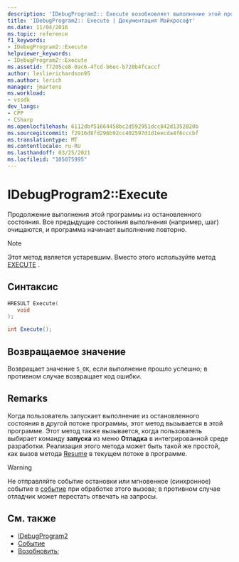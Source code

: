 ```yaml
---
description: 'IDebugProgram2:: Execute возобновляет выполнение этой программы из остановленного состояния. Все предыдущие состояния выполнения (например, шаг) очищаются, и программа начинает выполнение повторно.'
title: 'IDebugProgram2:: Execute | Документация Майкрософт'
ms.date: 11/04/2016
ms.topic: reference
f1_keywords:
- IDebugProgram2::Execute
helpviewer_keywords:
- IDebugProgram2::Execute
ms.assetid: f7205ce8-0ac6-4fcd-b6ec-b720b4fcaccf
author: leslierichardson95
ms.author: lerich
manager: jmartens
ms.workload:
- vssdk
dev_langs:
- CPP
- CSharp
ms.openlocfilehash: 6112dbf51664458bc2d592951dcc842d1352020b
ms.sourcegitcommit: f2916d8fd296b92cc402597d1d1eecda4f6cccbf
ms.translationtype: MT
ms.contentlocale: ru-RU
ms.lasthandoff: 03/25/2021
ms.locfileid: "105075995"
---
```

# <a name="idebugprogram2execute"></a>IDebugProgram2::Execute
Продолжение выполнения этой программы из остановленного состояния. Все предыдущие состояния выполнения (например, шаг) очищаются, и программа начинает выполнение повторно.

> [!NOTE]
> Этот метод является устаревшим. Вместо этого используйте метод [EXECUTE](../../../extensibility/debugger/reference/idebugprocess3-execute.md) .

## <a name="syntax"></a>Синтаксис

```cpp
HRESULT Execute(
   void
);
```

```csharp
int Execute();
```

## <a name="return-value"></a>Возвращаемое значение
 Возвращает значение `S_OK`, если выполнение прошло успешно; в противном случае возвращает код ошибки.

## <a name="remarks"></a>Remarks
 Когда пользователь запускает выполнение из остановленного состояния в другой потоке программы, этот метод вызывается в этой программе. Этот метод также вызывается, когда пользователь выбирает команду **запуска** из меню **Отладка** в интегрированной среде разработки. Реализация этого метода может быть такой же простой, как вызов метода [Resume](../../../extensibility/debugger/reference/idebugthread2-resume.md) в текущем потоке в программе.

> [!WARNING]
> Не отправляйте событие остановки или мгновенное (синхронное) событие в [событие](../../../extensibility/debugger/reference/idebugeventcallback2-event.md) при обработке этого вызова; в противном случае отладчик может перестать отвечать на запросы.

## <a name="see-also"></a>См. также
- [IDebugProgram2](../../../extensibility/debugger/reference/idebugprogram2.md)
- [Событие](../../../extensibility/debugger/reference/idebugeventcallback2-event.md)
- [Возобновить](../../../extensibility/debugger/reference/idebugthread2-resume.md);
